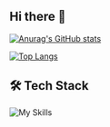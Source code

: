 ## Hi there 👋

[![Anurag's GitHub stats](https://github-readme-stats.vercel.app/api?username=carlosviniharo&show_icons=true&theme=transparent)](https://github.com/carlosviniharo/github-readme-stats)


[![Top Langs](https://github-readme-stats.vercel.app/api/top-langs/?username=carlosviniharo&show_icons=true&theme=transparent)](https://github.com/anuraghazra/github-readme-stats)
<!--
**carlosviniharo/carlosviniharo** is a ✨ _special_ ✨ repository because its `README.md` (this file) appears on your GitHub profile.

Here are some ideas to get you started:

![Anurag's GitHub stats](https://github-readme-stats.vercel.app/api?username=carlosviniharo)](https://github.com/carlosviniharo/github-readme-stats)

- 🔭 I’m currently working on ...

- 🌱 I’m currently learning ...
- 👯 I’m looking to collaborate on ...
- 🤔 I’m looking for help with ...
- 💬 Ask me about ...
- 📫 How to reach me: ...
- 😄 Pronouns: ...
- ⚡ Fun fact: ...
-->
## 🛠 Tech Stack

<!-- Language -->
![My Skills](https://skillicons.dev/icons?i=py,django,flask,js,py)
